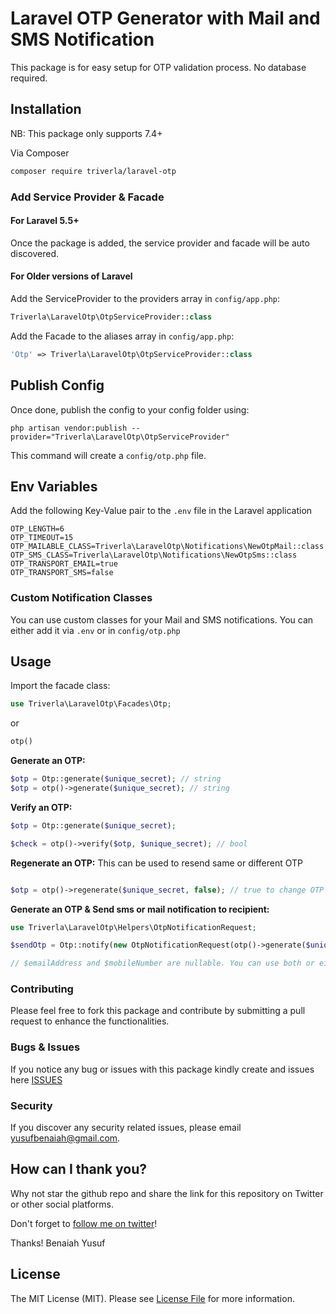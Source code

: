 # Laravel OTP Generator with Mail and SMS Notification

This package is for easy setup for OTP validation process. No database required.

## Installation

NB: This package only supports 7.4+

Via Composer

```bash
composer require triverla/laravel-otp
```

### Add Service Provider & Facade

#### For Laravel 5.5+

Once the package is added, the service provider and facade will be auto discovered.

#### For Older versions of Laravel

Add the ServiceProvider to the providers array in `config/app.php`:

```php
Triverla\LaravelOtp\OtpServiceProvider::class
```

Add the Facade to the aliases array in `config/app.php`:

```php
'Otp' => Triverla\LaravelOtp\OtpServiceProvider::class
```

## Publish Config
Once done, publish the config to your config folder using:
```
php artisan vendor:publish --provider="Triverla\LaravelOtp\OtpServiceProvider"
```
This command will create a `config/otp.php` file.

## Env Variables
Add the following Key-Value pair to the `.env` file in the Laravel application

```dotenv
OTP_LENGTH=6
OTP_TIMEOUT=15
OTP_MAILABLE_CLASS=Triverla\LaravelOtp\Notifications\NewOtpMail::class
OTP_SMS_CLASS=Triverla\LaravelOtp\Notifications\NewOtpSms::class
OTP_TRANSPORT_EMAIL=true
OTP_TRANSPORT_SMS=false
```

### Custom Notification Classes

You can use custom classes for your Mail and SMS notifications. You can either add it via `.env` or in `config/otp.php` 

## Usage
Import the facade class:

```php
use Triverla\LaravelOtp\Facades\Otp;
```

or 
```php
otp()
```

**Generate an OTP:**

```php
$otp = Otp::generate($unique_secret); // string
$otp = otp()->generate($unique_secret); // string

```

**Verify an OTP:**

```php
$otp = Otp::generate($unique_secret); 

$check = otp()->verify($otp, $unique_secret); // bool

```

**Regenerate an OTP:**
This can be used to resend same or different OTP

```php

$otp = otp()->regenerate($unique_secret, false); // true to change OTP and false to use same OTP

```

**Generate an OTP & Send sms or mail notification to recipient:**

```php
use Triverla\LaravelOtp\Helpers\OtpNotificationRequest;

$sendOtp = Otp::notify(new OtpNotificationRequest(otp()->generate($unique_secret), $emailAddress, $mobileNumber)); // bool

// $emailAddress and $mobileNumber are nullable. You can use both or either.
```


### Contributing

Please feel free to fork this package and contribute by submitting a pull request to enhance the functionalities.

### Bugs & Issues

If you notice any bug or issues with this package kindly create and issues here [ISSUES](https://github.com/triverla/laravel-otp/issues)

### Security

If you discover any security related issues, please email yusufbenaiah@gmail.com.

## How can I thank you?

Why not star the github repo and share the link for this repository on Twitter or other social platforms.

Don't forget to [follow me on twitter](https://twitter.com/benaiah_yusuf)!

Thanks!
Benaiah Yusuf

## License

The MIT License (MIT). Please see [License File](LICENSE.md) for more information.
